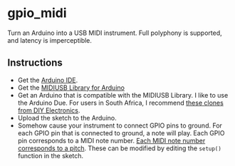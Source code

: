 # gpio_midi

Turn an Arduino into a USB MIDI instrument. Full polyphony is supported, and latency is imperceptible.

## Instructions

- Get the [Arduino IDE](https://www.arduino.cc/en/main/software).
- Get the [MIDIUSB Library for Arduino](https://github.com/arduino-libraries/MIDIUSB)
- Get an Arduino that is compatible with the MIDIUSB Library. I like to use the Arduino Due. 
For users in South Africa, I recommend [these clones from DIY Electronics](https://www.diyelectronics.co.za/store/boards/1437-arduino-due.html).
- Upload the sketch to the Arduino.
- Somehow cause your instrument to connect GPIO pins to ground.
For each GPIO pin that is connected to ground, a note will play.
Each GPIO pin corresponds to a MIDI note number.
[Each MIDI note number corresponds to a pitch](https://computermusicresource.com/midikeys.html).
These can be modified by editing the `setup()` function in the sketch.
